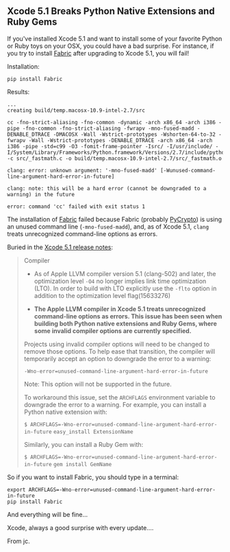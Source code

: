 ## Xcode 5.1 Breaks Python Native Extensions and Ruby Gems 


If you've installed Xcode 5.1 and want to install some of your favorite Python or Ruby toys on your OSX, you could have a bad surprise. For instance, if you try to install [Fabric][] after upgrading to Xcode 5.1, you will fail!

Installation:

	pip install Fabric
	
Results:

	...
	creating build/temp.macosx-10.9-intel-2.7/src

	cc -fno-strict-aliasing -fno-common -dynamic -arch x86_64 -arch i386 -pipe -fno-common -fno-strict-aliasing -fwrapv -mno-fused-madd -DENABLE_DTRACE -DMACOSX -Wall -Wstrict-prototypes -Wshorten-64-to-32 -fwrapv -Wall -Wstrict-prototypes -DENABLE_DTRACE -arch x86_64 -arch i386 -pipe -std=c99 -O3 -fomit-frame-pointer -Isrc/ -I/usr/include/ -I/System/Library/Frameworks/Python.framework/Versions/2.7/include/python2.7 -c src/_fastmath.c -o build/temp.macosx-10.9-intel-2.7/src/_fastmath.o
	
	clang: error: unknown argument: '-mno-fused-madd' [-Wunused-command-line-argument-hard-error-in-future]

	clang: note: this will be a hard error (cannot be downgraded to a warning) in the future

	error: command 'cc' failed with exit status 1

The installation of [Fabric][] failed because Fabric (probably [PyCrypto][]) is using an unused command line (`-mno-fused-madd`), and, as of Xcode 5.1, `clang` treats unrecognized command-line options as errors. 

Buried in the [Xcode 5.1 release notes][]:

> Compiler
>
> - As of Apple LLVM compiler version 5.1 (clang-502) and later, the optimization level `-O4` no longer implies 
> link time optimization (LTO). In order to build with LTO explicitly use the `-flto` option in addition to 
> the optimization level flag(15633276)
> 
> - __The Apple LLVM compiler in Xcode 5.1 treats unrecognized command-line options as errors. This issue has been 
> seen when building both Python native extensions and Ruby Gems, where some invalid compiler options are currently 
> specified.__
>
> Projects using invalid compiler options will need to be changed to remove those options. 
> To help ease that transition, the compiler will temporarily accept an option to downgrade the error to a warning:
>
>    `-Wno-error=unused-command-line-argument-hard-error-in-future`
> 
>
> Note: This option will not be supported in the future.
> 
> To workaround this issue, set the `ARCHFLAGS` environment variable to downgrade the error to a warning. 
> For example, you can install a Python native extension with:
>
> `$ ARCHFLAGS=-Wno-error=unused-command-line-argument-hard-error-in-future`
> `easy_install ExtensionName`
> 
> Similarly, you can install a Ruby Gem with:
>
> `$ ARCHFLAGS=-Wno-error=unused-command-line-argument-hard-error-in-future`
> `gem install GemName`

So if you want to install Fabric, you should type in a terminal:

	export ARCHFLAGS=-Wno-error=unused-command-line-argument-hard-error-in-future
	pip install Fabric
	
And everything will be fine... 

Xcode, always a good surprise with every update....

From jc.

[Xcode 5.1 release notes]: https://developer.apple.com/library/mac/releasenotes/DeveloperTools/RN-Xcode/Introduction/Introduction.html
[Fabric]: https://github.com/fabric/fabric
[Paramiko]: https://github.com/paramiko/paramiko
[PyCrypto]: https://www.dlitz.net/software/pycrypto/